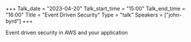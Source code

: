 +++
Talk_date = "2023-04-20"
Talk_start_time = "15:00"
Talk_end_time = "16:00"
Title = "Event Driven Security"
Type = "talk"
Speakers = ["john-byrd"]
+++

Event driven security in AWS and your application